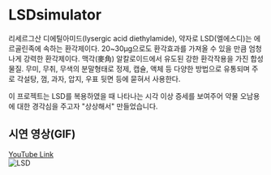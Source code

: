 # LSDsimulator
리세르그산 디에틸아미드(lysergic acid diethylamide), 약자로 LSD(엘에스디)는 에르골린족에 속하는 환각제이다. 20~30µg으로도 환각효과를 가져올 수 있을 만큼 엄청나게 강력한 환각제이다. 맥각(麥角) 알칼로이드에서 유도된 강한 환각작용을 가진 합성물질. 무미, 무취, 무색의 분말형태로 정제, 캡슐, 액체 등 다양한 방법으로 유통되며 주로 각설탕, 껌, 과자, 압지, 우표 뒷면 등에 묻혀서 사용한다.

이 프로젝트는 LSD를 복용하였을 때 나타나는 시각 이상 증세를 보여주어 약물 오남용에 대한 경각심을 주고자 "상상해서" 만들었습니다.

## 시연 영상(GIF)
[YouTube Link](https://www.youtube.com/watch?v=a-ZblXJpLnM)</br>
![LSD](https://user-images.githubusercontent.com/52823519/224058823-0f5aa0f1-8ed4-417a-b4b7-21868aa1da2f.gif)

